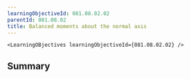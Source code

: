 ```yaml
---
learningObjectiveId: 081.08.02.02
parentId: 081.08.02
title: Balanced moments about the normal axis
---
```


```tsx eval
<LearningOBjectives learningObjectiveId={081.08.02.02} />
```

## Summary
